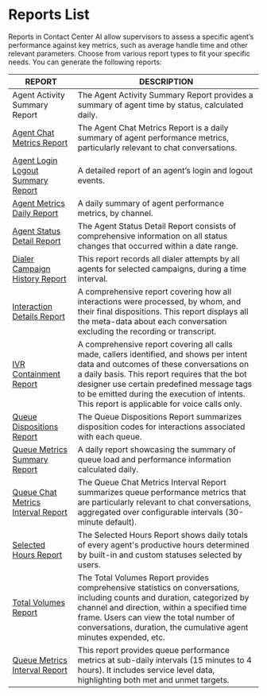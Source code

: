 # Reports List

Reports in Contact Center AI allow supervisors to assess a specific agent’s performance against key metrics, such as average handle time and other relevant parameters. Choose from various report types to fit your specific needs. You can generate the following reports:

| REPORT                                                          | DESCRIPTION                                                                                                                                                                                                                                                                                                                   |
|-----------------------------------------------------------------|-------------------------------------------------------------------------------------------------------------------------------------------------------------------------------------------------------------------------------------------------------------------------------------------------------------------------------|
| Agent Activity Summary Report                                   | The Agent Activity Summary Report provides a summary of agent time by status, calculated daily.                                                                                                                                                                                                                                |
| [Agent Chat Metrics Report](../reports/agent-chat-metrics-report.md)       | The Agent Chat Metrics Report is a daily summary of agent performance metrics, particularly relevant to chat conversations.                                                                                                                                                                                                    |
| [Agent Login Logout Summary Report](../reports/agent-login-logout-summary-report.md) | A detailed report of an agent’s login and logout events.                                                                                                                                                                                                                                                                       |
| [Agent Metrics Daily Report](../reports/agent-metrics-daily-report.md)     | A daily summary of agent performance metrics, by channel.                                                                                                                                                                                                                                                                      |
| [Agent Status Detail Report](../reports/agent-status-detail-report.md)     | The Agent Status Detail Report consists of comprehensive information on all status changes that occurred within a date range.                                                                                                                                                                                                  |
| [Dialer Campaign History Report](../reports/dialer-campaign-history-report.md) | This report records all dialer attempts by all agents for selected campaigns, during a time interval.                                                                                                                                                                                                                          |
| [Interaction Details Report](../reports/interaction-details-report.md)     | A comprehensive report covering how all interactions were processed, by whom, and their final dispositions. This report displays all the meta-data about each conversation excluding the recording or transcript.                                                                                                               |
| [IVR Containment Report](../reports/ivr-containment-report.md)             | A comprehensive report covering all calls made, callers identified, and shows per intent data and outcomes of these conversations on a daily basis. This report requires that the bot designer use certain predefined message tags to be emitted during the execution of intents. This report is applicable for voice calls only. |
| [Queue Dispositions Report](../reports/queue-dispositions-report.md)       | The Queue Dispositions Report summarizes disposition codes for interactions associated with each queue.                                                                                                                                                                                                                        |
| [Queue Metrics Summary Report](../reports/queue-metrics-summary-report.md) | A daily report showcasing the summary of queue load and performance information calculated daily.                                                                                                                                                                                                                              |
| [Queue Chat Metrics Interval Report](../reports/queue-chat-metrics-interval-report.md) | The Queue Chat Metrics Interval Report summarizes queue performance metrics that are particularly relevant to chat conversations, aggregated over configurable intervals (30-minute default).                                                                                                                                   |
| [Selected Hours Report](../reports/selected-hours-report.md)               | The Selected Hours Report shows daily totals of every agent's productive hours determined by built-in and custom statuses selected by users.                                                                                                                                                                                   |
| [Total Volumes Report](../reports/total-volumes-report.md)                 | The Total Volumes Report provides comprehensive statistics on conversations, including counts and duration, categorized by channel and direction, within a specified time frame. Users can view the total number of conversations, duration, the cumulative agent minutes expended, etc.                                          |
| [Queue Metrics Interval Report](../queue-metrics-interval-report.md) | This report provides queue performance metrics at sub-daily intervals (15 minutes to 4 hours). It includes service level data, highlighting both met and unmet targets.                                                                                                                                                         |
